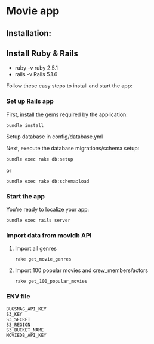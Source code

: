 # Movie app


## Installation:

## Install Ruby & Rails
- ruby -v ruby 2.5.1
- rails -v Rails 5.1.6


Follow these easy steps to install and start the app:

### Set up Rails app

First, install the gems required by the application:

	bundle install 

Setup database in config/database.yml

	
Next, execute the database migrations/schema setup:

	bundle exec rake db:setup
or
  
	bundle exec rake db:schema:load
	

### Start the app

You're ready to localize your app:

    bundle exec rails server
	

### Import data from movidb API 

1. Import all genres

	```rake get_movie_genres```
  
2. Import 100 popular movies and crew_members/actors  

	```rake get_100_popular_movies```


### ENV file

	BUGSNAG_API_KEY
	S3_KEY
	S3_SECRET
	S3_REGION
	S3_BUCKET_NAME
  	MOVIEDB_API_KEY




	
